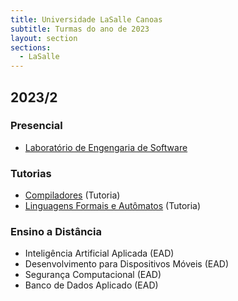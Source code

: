 ```yaml
---
title: Universidade LaSalle Canoas
subtitle: Turmas do ano de 2023
layout: section
sections:
  - LaSalle
---
```


## 2023/2

### Presencial

<!--
* [Complexidade de Algoritmos e Avaliação de Desempenho](2023-02-analise-algoritmos)
* [Sistemas Distribuídos](2023-02-sistemas-distribuidos)
* [Desenvolvimento para Dispositivos Móveis](2023-02-mobile)
-->
* [Laboratório de Engengaria de Software](engswlab)

### Tutorias

* [Compiladores](../tutoria/compiladores) (Tutoria)
* [Linguagens Formais e Autômatos](../tutoria/automata) (Tutoria)

### Ensino a Distância

* Inteligência Artificial Aplicada (EAD)
* Desenvolvimento para Dispositivos Móveis (EAD)
* Segurança Computacional (EAD)
* Banco de Dados Aplicado (EAD)
